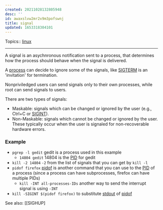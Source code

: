 ```yaml
---
created: 20211028132805948
desc: ''
id: awaxslvw2mr2x9m3pofswnj
title: signal
updated: 1653318304101
---
```

   
Topics::  [linux](../topics/linux.md)   
   
   
---   
   
A signal is an asychnronous notification sent to a process, that determines how the process should behave when the signal is delivered.   
   
A [process](../devlog/process.md) can decide to ignore some of the signals, like [SIGTERM](../devlog/sigterm.md) is an 'invitation' for termination.   
   
Nonpriviledged users can send signals only to their own processes, while root can send signals to users.   
   
There are two types of signals:   
   
   
- Maskable: signals which can be changed or ignored by the user (e.g., Ctrl+C or [SIGINT](/not_created.md)).   
- Non-Maskable: signals which cannot be changed or ignored by the user. These typically occur when the user is signaled for non-recoverable hardware errors.   
   
### Example   
   
   
- `pgrep -l gedit` gedit is a process used in this example   
  - `14804 gedit` 14804 is the [PID](../devlog/pid.md) for gedit   
- `kill -2 14804` `-2` from the list of signals that you can get by `kill -l`   
- `pidof firefox` [pidof](/not_created.md) is another command that you can use to the [PID](../devlog/pid.md) of a process (since a process can have subprocesses, firefox can have multiple PIDs)   
  - `kill -INT all-processes-IDs` another way to send the interrupt signal is using `-INT`   
- `kill -SIGINT $(pidof firefox)` to substitute [stdout](../devlog/stdout.md) of [pidof](/not_created.md)   
   
See also: [[SIGHUP]